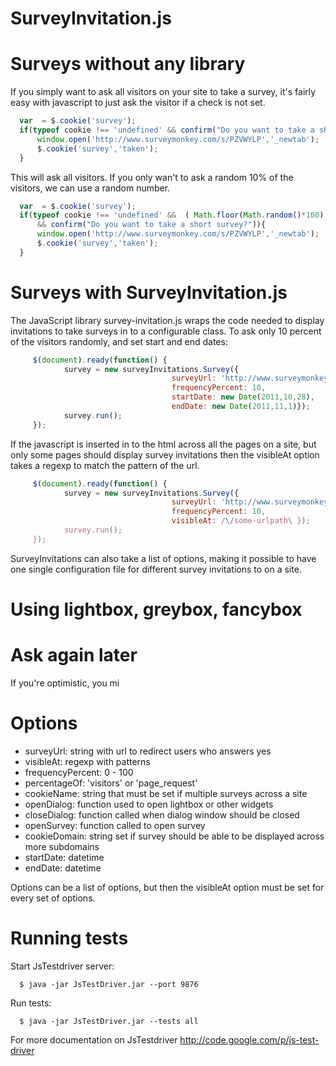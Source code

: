 SurveyInvitation.js
===================


# Surveys without any library #

If you simply want to ask all visitors on your site to take a survey, it's fairly easy with javascript to just ask the visitor if a check is not set.

```javascript
  var  = $.cookie('survey');
  if(typeof cookie !== 'undefined' && confirm("Do you want to take a short survey?")){
      window.open('http://www.surveymonkey.com/s/PZVWYLP','_newtab');
      $.cookie('survey','taken');
  }
```

This will ask all visitors. If you only wan't to ask a random 10% of the visitors, we can use a random number.

```javascript
  var  = $.cookie('survey');
  if(typeof cookie !== 'undefined' &&  ( Math.floor(Math.random()*100) > 90 )
      && confirm("Do you want to take a short survey?")){
      window.open('http://www.surveymonkey.com/s/PZVWYLP','_newtab');
      $.cookie('survey','taken');
  }
```

# Surveys with SurveyInvitation.js #

The JavaScript library survey-invitation.js wraps the code needed to display invitations to take surveys in to a configurable class. To ask only 10 percent of the visitors randomly, and set start and end dates:

```javascript
     $(document).ready(function() {
            survey = new surveyInvitations.Survey({
                                    surveyUrl: 'http://www.surveymonkey.com/s/PZVWYLP',
                                    frequencyPercent: 10,
                                    startDate: new Date(2011,10,28),
                                    endDate: new Date(2011,11,1)});
            survey.run();
     });
```

If the javascript is inserted in to the html across all the pages on a site, but only some pages should display survey invitations then the visibleAt option takes a regexp to match the pattern of the url.


```javascript
     $(document).ready(function() {
            survey = new surveyInvitations.Survey({
                                    surveyUrl: 'http://www.surveymonkey.com/s/PZVWYLP',
                                    frequencyPercent: 10,
                                    visibleAt: /\/some-urlpath\ });
            survey.run();
     });
```

SurveyInvitations can also take a list of options, making it possible to have one single configuration file for different survey invitations to on a site.


# Using lightbox, greybox, fancybox #

# Ask again later #

If you're optimistic, you mi

Options
=======

 * surveyUrl: string with url to redirect users who answers yes
 * visibleAt: regexp with patterns
 * frequencyPercent: 0 - 100
 * percentageOf: 'visitors' or 'page_request'
 * cookieName: string that must be set if multiple surveys across a site
 * openDialog: function used to open lightbox or other widgets
 * closeDialog: function called when dialog window should be closed
 * openSurvey: function called to open survey
 * cookieDomain: string set if survey should be able to be displayed across more subdomains
 * startDate: datetime
 * endDate: datetime

Options can be a list of options, but then the visibleAt option must be set for every set of options.

Running tests
=============

Start JsTestdriver server:

```
  $ java -jar JsTestDriver.jar --port 9876
```

Run tests:

```
  $ java -jar JsTestDriver.jar --tests all
```

For more documentation on JsTestdriver http://code.google.com/p/js-test-driver


